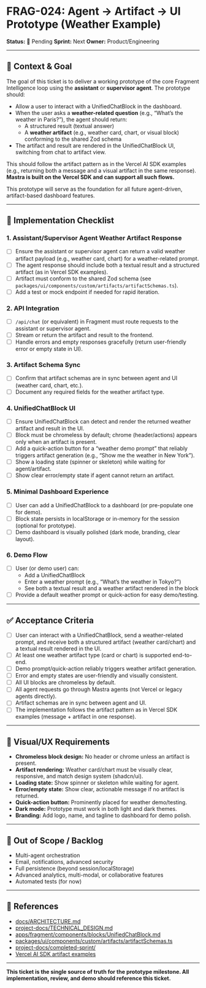 # FRAG-024: Agent → Artifact → UI Prototype (Weather Example)

**Status:** 🚨 Pending **Sprint:** Next **Owner:** Product/Engineering

---

## 🎯 Context & Goal

The goal of this ticket is to deliver a working prototype of the core Fragment
Intelligence loop using the **assistant** or **supervisor agent**. The prototype
should:

- Allow a user to interact with a UnifiedChatBlock in the dashboard.
- When the user asks a **weather-related question** (e.g., “What’s the weather
  in Paris?”), the agent should return:
  - A structured result (textual answer)
  - A **weather artifact** (e.g., weather card, chart, or visual block)
    conforming to the shared Zod schema
- The artifact and result are rendered in the UnifiedChatBlock UI, switching
  from chat to artifact view.

This should follow the artifact pattern as in the Vercel AI SDK examples (e.g.,
returning both a message and a visual artifact in the same response). **Mastra
is built on the Vercel SDK and can support all such flows.**

This prototype will serve as the foundation for all future agent-driven,
artifact-based dashboard features.

---

## 🧩 Implementation Checklist

### 1. **Assistant/Supervisor Agent Weather Artifact Response**

- [ ] Ensure the assistant or supervisor agent can return a valid weather
      artifact payload (e.g., weather card, chart) for a weather-related prompt.
- [ ] The agent response should include both a textual result and a structured
      artifact (as in Vercel SDK examples).
- [ ] Artifact must conform to the shared Zod schema (see
      `packages/ui/components/custom/artifacts/artifactSchemas.ts`).
- [ ] Add a test or mock endpoint if needed for rapid iteration.

### 2. **API Integration**

- [ ] `/api/chat` (or equivalent) in Fragment must route requests to the
      assistant or supervisor agent.
- [ ] Stream or return the artifact and result to the frontend.
- [ ] Handle errors and empty responses gracefully (return user-friendly error
      or empty state in UI).

### 3. **Artifact Schema Sync**

- [ ] Confirm that artifact schemas are in sync between agent and UI (weather
      card, chart, etc.).
- [ ] Document any required fields for the weather artifact type.

### 4. **UnifiedChatBlock UI**

- [ ] Ensure UnifiedChatBlock can detect and render the returned weather
      artifact and result in the UI.
- [ ] Block must be chromeless by default; chrome (header/actions) appears only
      when an artifact is present.
- [ ] Add a quick-action button for a “weather demo prompt” that reliably
      triggers artifact generation (e.g., “Show me the weather in New York”).
- [ ] Show a loading state (spinner or skeleton) while waiting for
      agent/artifact.
- [ ] Show clear error/empty state if agent cannot return an artifact.

### 5. **Minimal Dashboard Experience**

- [ ] User can add a UnifiedChatBlock to a dashboard (or pre-populate one for
      demo).
- [ ] Block state persists in localStorage or in-memory for the session
      (optional for prototype).
- [ ] Demo dashboard is visually polished (dark mode, branding, clear layout).

### 6. **Demo Flow**

- [ ] User (or demo user) can:
  - Add a UnifiedChatBlock
  - Enter a weather prompt (e.g., “What’s the weather in Tokyo?”)
  - See both a textual result and a weather artifact rendered in the block
- [ ] Provide a default weather prompt or quick-action for easy demo/testing.

---

## ✅ Acceptance Criteria

- [ ] User can interact with a UnifiedChatBlock, send a weather-related prompt,
      and receive both a structured artifact (weather card/chart) and a textual
      result rendered in the UI.
- [ ] At least one weather artifact type (card or chart) is supported
      end-to-end.
- [ ] Demo prompt/quick-action reliably triggers weather artifact generation.
- [ ] Error and empty states are user-friendly and visually consistent.
- [ ] All UI blocks are chromeless by default.
- [ ] All agent requests go through Mastra agents (not Vercel or legacy agents
      directly).
- [ ] Artifact schemas are in sync between agent and UI.
- [ ] The implementation follows the artifact pattern as in Vercel SDK examples
      (message + artifact in one response).

---

## 🎨 Visual/UX Requirements

- **Chromeless block design:** No header or chrome unless an artifact is
  present.
- **Artifact rendering:** Weather card/chart must be visually clear, responsive,
  and match design system (shadcn/ui).
- **Loading state:** Show spinner or skeleton while waiting for agent.
- **Error/empty state:** Show clear, actionable message if no artifact is
  returned.
- **Quick-action button:** Prominently placed for weather demo/testing.
- **Dark mode:** Prototype must work in both light and dark themes.
- **Branding:** Add logo, name, and tagline to dashboard for demo polish.

---

## 🚫 Out of Scope / Backlog

- Multi-agent orchestration
- Email, notifications, advanced security
- Full persistence (beyond session/localStorage)
- Advanced analytics, multi-modal, or collaborative features
- Automated tests (for now)

---

## 📎 References

- [docs/ARCHITECTURE.md](../../docs/ARCHITECTURE.md)
- [project-docs/TECHNICAL_DESIGN.md](../TECHNICAL_DESIGN.md)
- [apps/fragment/components/blocks/UnifiedChatBlock.md](../../apps/fragment/components/blocks/UnifiedChatBlock.md)
- [packages/ui/components/custom/artifacts/artifactSchemas.ts](../../packages/ui/components/custom/artifacts/artifactSchemas.ts)
- [project-docs/completed-sprint/](../completed-sprint/)
- [Vercel AI SDK artifact examples](https://sdk.vercel.ai/docs/guides/tool-calling-artifacts)

---

**This ticket is the single source of truth for the prototype milestone. All
implementation, review, and demo should reference this ticket.**
